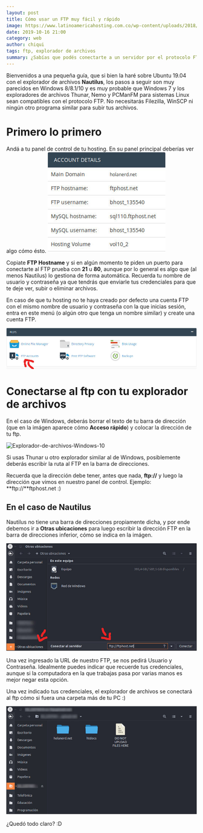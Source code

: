 ```yaml
---
layout: post
title: Cómo usar un FTP muy fácil y rápido
image: https://www.latinoamericahosting.com.co/wp-content/uploads/2018/12/FTP-SFTP-FTPS.jpg
date: 2019-10-16 21:00
category: web
author: chiqui
tags: ftp, explorador de archivos
summary: ¿Sabías que podés conectarte a un servidor por el protocolo FTP sin instalar ningún programa extra?
---
```


Bienvenidos a una pequeña guía, que si bien la haré sobre Ubuntu 19.04 con el explorador de archivos **Nautilus**, los pasos a seguir son muy parecidos en Windows 8/8.1/10 y es muy probable que Windows 7 y los exploradores de archivos Thunar, Nemo y PCManFM para sistemas Linux sean compatibles con el protocolo FTP.
No necesitarás Filezilla, WinSCP ni ningún otro programa similar para subir tus archivos.

# Primero lo primero
Andá a tu panel de control de tu hosting. En su panel principal deberías ver algo cómo ésto.
![Cuenta-de-ftp](https://raw.githubusercontent.com/Chiqui1234/holanerd-jekyll/master/assets/img/como-usar-un-ftp-muy-facil-y-rapido/ftpAccount.jpg)

Copiate **FTP Hostname** y si en algún momento te piden un puerto para conectarte al FTP prueba con **21** u **80**, aunque por lo general es algo que (al menos Nautilus) lo gestiona de forma automática. Recuerda tu nombre de usuario y contraseña ya que tendrás que enviarle tus credenciales para que te deje ver, subir o eliminar archivos.

En caso de que tu hosting no te haya creado por defecto una cuenta FTP con el mismo nombre de usuario y contraseña con la que inicias sesión, entra en este menú (o algún otro que tenga un nombre similar) y create una cuenta FTP.

![Vista-de-cuentas-ftp](https://raw.githubusercontent.com/Chiqui1234/holanerd-jekyll/master/assets/img/como-usar-un-ftp-muy-facil-y-rapido/ftpAccounts.jpg)

# Conectarse al ftp con tu explorador de archivos
En el caso de Windows, deberás borrar el texto de tu barra de dirección (que en la imágen aparece cómo **Acceso rápido**) y colocar la dirección de tu ftp.

![Explorador-de-archivos-Windows-10](https://i1.wp.com/www.tecnicomo.com/wp-content/uploads/2015/09/C%C3%B3mo-acceder-al-Explorador-de-archivos-en-Windows-10-2.png)

Si usas Thunar u otro explorador similar al de Windows, posiblemente deberás escribir la ruta al FTP en la barra de direcciones.

Recuerda que la dirección debe tener, antes que nada, **ftp://** y luego la dirección que vimos en nuestro panel de control.
Ejemplo: **ftp://**ftphost.net :)

## En el caso de Nautilus

Nautilus no tiene una barra de direcciones propiamente dicha, y por ende debemos ir a **Otras ubicaciones** para luego escribir la dirección FTP en la barra de direcciones inferior, cómo se indica en la imágen.

![Explorador-de-archivos-Nautilus](https://raw.githubusercontent.com/Chiqui1234/holanerd-jekyll/master/assets/img/como-usar-un-ftp-muy-facil-y-rapido/conection1.jpg)

Una vez ingresado la URL de nuestro FTP, se nos pedirá Usuario y Contraseña.
Idealmente puedes indicar que recuerde tus credenciales, aunque si la computadora en la que trabajas pasa por varias manos es mejor negar esta opción.

Una vez indicado tus credenciales, el explorador de archivos se conectará al ftp cómo si fuera una carpeta más de tu PC :)

![Explorador-de-archivos-Nautilus](https://raw.githubusercontent.com/Chiqui1234/holanerd-jekyll/master/assets/img/como-usar-un-ftp-muy-facil-y-rapido/conection2.jpg)

¿Quedó todo claro? :D